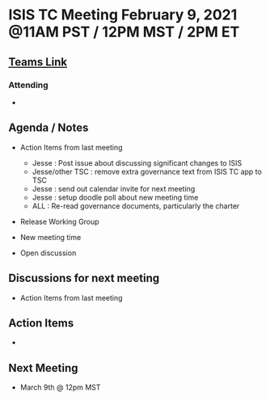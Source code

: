 # ISIS TC Meeting February 9, 2021 @11AM PST / 12PM MST / 2PM ET

## [Teams Link](https://teams.microsoft.com/dl/launcher/launcher.html?url=%2f_%23%2fl%2fmeetup-join%2f19%3ameeting_YWRkZjdiMGUtZWJlOC00OWMzLThlMTItZTk0Y2MyM2E1MWE0%40thread.v2%2f0%3fcontext%3d%257b%2522Tid%2522%253a%25220693b5ba-4b18-4d7b-9341-f32f400a5494%2522%252c%2522Oid%2522%253a%2522c27c6e98-e45a-45ff-aea5-7f10d6fe67c1%2522%257d%26anon%3dtrue&type=meetup-join&deeplinkId=e54b3969-3c7f-4efb-9cad-ee99cf639f86&directDl=true&msLaunch=true&enableMobilePage=true&suppressPrompt=true)

### Attending

-

## Agenda / Notes

- Action Items from last meeting
  - Jesse : Post issue about discussing significant changes to ISIS
  - Jesse/other TSC : remove extra governance text from ISIS TC app to TSC
  - Jesse : send out calendar invite for next meeting
  - Jesse : setup doodle poll about new meeting time
  - ALL : Re-read governance documents, particularly the charter

- Release Working Group

- New meeting time

- Open discussion

## Discussions for next meeting

- Action Items from last meeting

## Action Items

-

## Next Meeting

- March 9th @ 12pm MST
